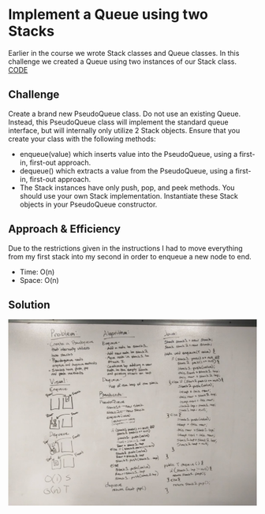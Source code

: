 # Implement a Queue using two Stacks
Earlier in the course we wrote Stack classes and Queue classes. In this challenge we created a Queue using two instances of our Stack class.
[CODE](../src/main/java/QueueWithStacks/QueueWithStacks.java)

## Challenge
Create a brand new PseudoQueue class. Do not use an existing Queue. Instead, this PseudoQueue class will implement the standard queue interface, but will internally only utilize 2 Stack objects. Ensure that you create your class with the following methods:
* enqueue(value) which inserts value into the PseudoQueue, using a first-in, first-out approach.
* dequeue() which extracts a value from the PseudoQueue, using a first-in, first-out approach.
* The Stack instances have only push, pop, and peek methods. You should use your own Stack implementation. Instantiate these Stack objects in your PseudoQueue constructor.

## Approach & Efficiency
Due to the restrictions given in the instructions I had to move everything from my first stack into my second in order to enqueue a new node to end.
* Time: O(n)
* Space: O(n)

## Solution
![queue_with_stacks.jpg](../assets/queue_with_stacks.jpg)